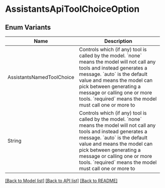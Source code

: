 # AssistantsApiToolChoiceOption

## Enum Variants

| Name | Description |
|---- | -----|
| AssistantsNamedToolChoice | Controls which (if any) tool is called by the model. &#x60;none&#x60; means the model will not call any tools and instead generates a message. &#x60;auto&#x60; is the default value and means the model can pick between generating a message or calling one or more tools. &#x60;required&#x60; means the model must call one or more to |
| String | Controls which (if any) tool is called by the model. &#x60;none&#x60; means the model will not call any tools and instead generates a message. &#x60;auto&#x60; is the default value and means the model can pick between generating a message or calling one or more tools. &#x60;required&#x60; means the model must call one or more to |

[[Back to Model list]](../README.md#documentation-for-models) [[Back to API list]](../README.md#documentation-for-api-endpoints) [[Back to README]](../README.md)


